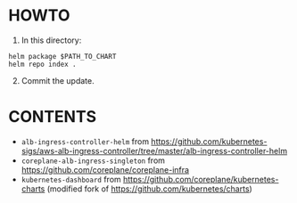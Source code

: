 # HOWTO

1. In this directory:

```
helm package $PATH_TO_CHART
helm repo index .
```

2. Commit the update.

# CONTENTS

- `alb-ingress-controller-helm` from https://github.com/kubernetes-sigs/aws-alb-ingress-controller/tree/master/alb-ingress-controller-helm
- `coreplane-alb-ingress-singleton` from https://github.com/coreplane/coreplane-infra
- `kubernetes-dashboard` from
  https://github.com/coreplane/kubernetes-charts (modified fork of https://github.com/kubernetes/charts)
